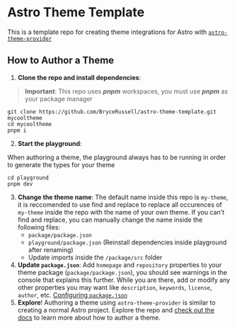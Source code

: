 # Astro Theme Template

This is a template repo for creating theme integrations for Astro with [`astro-theme-provider`](https://github.com/BryceRussell/astro-theme-provider)

## How to Author a Theme

1. **Clone the repo and install dependencies**:

> **Important**: This repo uses ***pnpm*** workspaces, you must use ***pnpm*** as your package manager

```
git clone https://github.com/BryceRussell/astro-theme-template.git mycooltheme
cd mycooltheme
pnpm i
```
   
2. **Start the playground**:

When authoring a theme, the playground always has to be running in order to generate the types for your theme

```
cd playground
pnpm dev
```

3. **Change the theme name**: The default name inside this repo is `my-theme`, it is reccomended to use find and replace to replace all occurences of `my-theme` inside the repo with the name of your own theme. If you can't find and replace, you can manually change the name inside the following files:
   - `package/package.json`
   - `playground/package.json` (Reinstall dependencies inside playground after renaming)
   - Update imports inside the `/package/src` folder
4. **Update `package.json`**: Add `homepage` and `repository` properties to your theme package (`package/package.json`), you should see warnings in the console that explains this further. While you are there, add or modify any other properties you may want like `description`, `keywords`, `license`, `author`, etc. [Configuring `package.json`](https://docs.npmjs.com/cli/v6/configuring-npm/package-json)
5. **Explore**! Authoring a theme using `astro-theme-provider` is similar to creating a normal Astro project. Explore the repo and [check out the docs](https://astro-theme-provider.netlify.app/) to learn more about how to author a theme.

